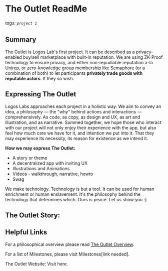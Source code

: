# The Outlet ReadMe
###### tags: `project 1`

## Summary
The Outlet is Logos Lab's first project. It can be described as a privacy-enabled buy/sell marketplace with built-in reputation. We are using ZK-Proof technology to ensure privacy, and either non-repudiable reputation a-la [Unirep](https://medium.com/privacy-scaling-explorations/unirep-a-private-and-non-repudiable-reputation-system-7fb5c6478549), or zero-knowledge group membership like [Semaphore](https://semaphore.appliedzkp.org/) (or a combination of both) to let participants **privately trade goods with reputable actors**. If they so wish.

## Expressing The Outlet
Logos Labs approaches each project in a holistic way. We aim to convey an idea, a philosophy — the "why" behind actions and interactions — comprehensively. As code, as copy, as design and UX, as art and illustration, and as narrative. Summed together, we hope those who interact with our project will not only enjoy their experience with the app, but also feel how much care we have for it, and intention we put into it. That they may experience its necessity, its reason for existence as we intend it.

**How we may express The Outlet:**
- A story or theme
- A decentralized app with inviting UX
- Illustrations and Animations
- Videos - walkthrough, narrative, howto
- Swag


We make technology. Technology is but a tool. It can be used for human enrichment or human enslavement. It's the philosophy behind the technology that determines which. Ours is peace. Let us show you :)

## The Outlet Story:


## Helpful Links
For a philosophical overview please read [The Outlet Overview](https://github.com/logos-innovation-lab/theoutlet-expression/blob/Main/The-Outlet-Overview.md).

For a list of Milestones, please visit Milestones[link needed].

The Outlet Website: Visit here.

